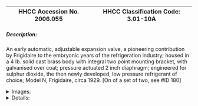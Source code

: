 | **HHCC Accession No. 2006.055** |**HHCC Classification Code:  3.01-10A**|
| ----------- | ----------- |
##### Description:
An early automatic, adjustable expansion valve, a pioneering contribution by Frigidaire to the embryonic years of the refrigeration industry; housed in a 4 lb. solid cast brass body with integral two point mounting bracket, with galvanised over coat; pressure actuated 2 inch diaphragm; engineered for sulphur dioxide, the then newly developed, low pressure refrigerant of choice; Model N, Frigidaire, circa 1929. [On of a set of two, see #ID 180]


<details>
	<summary>Images:</summary>
<div class="gallery gallery-wrapper--full" contenteditable="false" data-is-empty="false" data-translation="Add images" data-columns="6">
<figure class="gallery__item"><a href="#DOMAIN_NAME#gallery/3.01-10a.jpg" data-size="2264x1292"><img src="#DOMAIN_NAME#gallery/3.01-10a-thumbnail.jpg" alt=""></a></figure>
<figure class="gallery__item"><a href="#DOMAIN_NAME#gallery/3.01-10aa.jpg" data-size="2131x1203"><img src="#DOMAIN_NAME#gallery/3.01-10aa-thumbnail.jpg" alt=""></a></figure>
</div>
</details>


<details>
	<summary>Details:</summary>

##### Group:
3.01 Refrigerant Flow Controls - Household

##### Make:
Frigidaire

##### Manufacturer:
Frigidaire Corporation

##### Model:
N

##### Serial No.:


##### Size:
5 x 4 x 4 in. h

##### Weight:
4 lbs.

##### Circa:
1929

##### Rating:
Exhibit, education, and research quality, illustrating the engineering design, construction, and operating principles, of one of the first expansion valves produced by Frigidaire - destined to be a name brand manufacturer of refrigeration and air conditioning equipment in Canada throughout much of the remainder of the 20th century.

##### Patent Date/Number:


##### Provenance:
From York County (York Region) Ontario, once a rich agricultural hinterlands, attracting early settlement in the last years of the 18th century. Located on the north slopes of the Oak Ridges Moraine, within 20 miles of Toronto, the County would also attract early ex-urban development, to be come a wealthy market place for the emerging household and consumer technologies of the early and mid 20th century. 

Accompanied by original shop tag in the handwriting of Howard Oliver, 'Salvage Frig. X valve, Wm. Knapp' [Wm, Knapp and son operated a well known paint store on Yonge Street Aurora, and did contract painting through the 1950's] 

This artifact was discovered in the 1950's in the used stock of T. H. Oliver, Refrigeration and Electric Sales and Service, Aurora, Ontario, an early worker in the field of agricultural, industrial and consumer technology.

##### Type and Design:
Automatic refrigerant pressure compensated
Diaphragm actuated

##### Construction:
Cast brass body, with heavy galvanized over coat

##### Material:


##### Special Features:


##### Accessories:


##### Capacities:


##### Performance Characteristics:


##### Operation:


##### Control and Regulation:


##### Targeted Market Segment:


##### Consumer Acceptance:


##### Merchandising:


##### Market Price:


##### Technological Significance:
A rare specimen of a self-regulating, spring compensated, automatic expansion valve, one of the earliest in production by Frigidaire, used to maintain cooling units [evaporators], in mechanically cooled refrigerators, at the desired refrigerant pressure. 
This artifact of history tells the many stories of early adoption of this particular fluid flow technology. After a brief flurry of excitement over the use of costly and delicate float operated devices, as a more efficient means of flow control, industry engineers would return to the automatic expansion valve in the early 30's. But by then the automatic expansion valve would be a smaller and much more precisely calibrated and efficient device. While the automatic expansion valve was less efficient in its effective use of evaporator surface than high and low side float systems [See  HHCC Series 3.01 artifacts], it had the advantage of reliability and price, as well as serviceability. 
The valve taken out of service in the 1950's attests to its robust nature, with an operating life of 20 years and more.

##### Industrial Significance:


##### Socio-economic Significance:


##### Socio-cultural Significance:
The socio-cultural significance of the impact of the unobtrusive, automatic expansion valve on life in Canada, throughout the early part of the 20th century, would be hard to over-estimate. It would become the quintessential, automated refrigerant flow regulating device used in homes, farms and commercial refrigeration applications across the country, giving way to other flow control devices, including thermostatic expansion valves and capillary lines, as the century progressed.
It was a period in which machinery in the home was often not at all welcome, being viewed with the suspicion that comes with novelty. Machinery belonged on the farm and on the factory floor, but not in the Canadian home. Here it was considered noisy and hazardous, a potential threat to personal and private property.
The mere notion of a self regulating, mechanical device that could be trusted to stop and start and self regulate itself reliably, over long periods of time was simply not part of popular experience of Canadians of the time. 
Thus, in addition to the immense array technical problems which remained to resolved, there was an equally large array of socio- cultural challenges to be over come by manufactures in convincing their public to be early adopters of refrigeration technology in the home - in the face of massive mistrust and apprehension. 
Conversely, for those that were in a financial postion of enjoying the many benefits of the technology, there were multiple factors tending to attract advocates. Included were: the human need to be seen as an early, recognized leader in adoption, the need for socio-economic status in the community, as well as the allure of new taste sensations, a break with overwhelming, desperate boredom of the daily dietary offerings of the period.

##### Donor:
G. Leslie Oliver, The T. H. Oliver HVACR Collection

##### HHCC Storage Location:


##### Tracking:


##### Bibliographic References:
Installation and Service Manual, SER,_405, For Products Manufactured Prior to 1937, Frigidaire Division, General Motores Corp. Dayton Ohio

##### Notes:


##### Related Reports:

</details>
